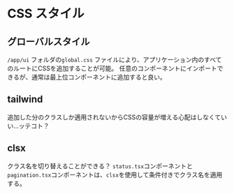 # CSS スタイル
## グローバルスタイル
`/app/ui` フォルダの`global.css` ファイルにより、アプリケーション内のすべてのルートにCSSを追加することが可能。
任意のコンポーネントにインポートできるが、通常は最上位コンポーネントに追加すると良い。

## tailwind
追加した分のクラスしか適用されないからCSSの容量が増える心配はしなくていい...ッテコト？

## clsx
クラス名を切り替えることができる？
`status.tsx`コンポーネントと`pagination.tsx`コンポーネントは、`clsx`を使用して条件付きでクラス名を適用する。